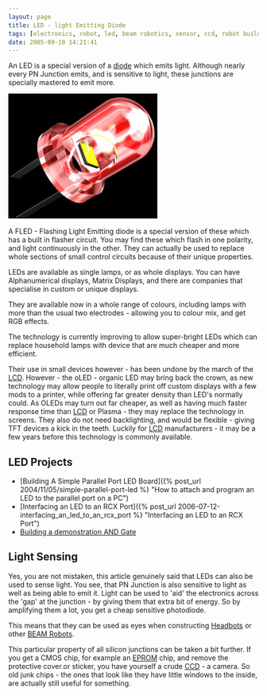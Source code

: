```yaml
---
layout: page
title: LED - light Emitting Diode
tags: [electronics, robot, led, beam robotics, sensor, ccd, robot building]
date: 2005-09-10 14:21:41
---
```

An LED is a special version of a [diode](/wiki/diode.html "Diode") which emits light. Although nearly every PN Junction emits, and is sensitive to light, these junctions are specially mastered to emit more.

![LED](/galleries/gallery-1-common-images/131-led.jpg)

A FLED - Flashing Light Emitting diode is a special version of these which has a built in flasher circuit. You may find these which flash in one polarity, and light continuously in the other. They can actually be used to replace whole sections of small control circuits because of their unique properties.

LEDs are available as single lamps, or as whole displays. You can have Alphanumerical displays, Matrix Displays, and there are companies that specialise in custom or unique displays.

They are available now in a whole range of colours, including lamps with more than the usual two electrodes - allowing you to colour mix, and get RGB effects.

The technology is currently improving to allow super-bright LEDs which can replace household lamps with device that are much cheaper and more efficient.

Their use in small devices however - has been undone by the march of the [LCD](/wiki/lcd.html "Liquid Crystal Display"). However - the oLED - organic LED may bring back the crown, as new technology may allow people to literally print off custom displays with a few mods to a printer, while offering far greater density than LED's normally could. As OLEDs may turn out far cheaper, as well as having much faster response time than [LCD](/wiki/lcd.html "Liquid Crystal Display") or Plasma - they may replace the technology in screens. They also do not need backlighting, and would be flexible - giving TFT devices a kick in the teeth. Luckily for [LCD](/wiki/lcd.html "Liquid Crystal Display") manufacturers - it may be a few years before this technology is commonly available.

## LED Projects

* [Building A Simple Parallel Port LED Board]({% post_url 2004/11/05/simple-parallel-port-led %} "How to attach and program an LED to the parallel port on a PC")
* [Interfacing an LED to an RCX Port]({% post_url 2006-07-12-interfacing_an_led_to_an_rcx_port %} "Interfacing an LED to an RCX Port")
* [Building a demonstration AND Gate](/wiki/and.html "AND")

## Light Sensing

Yes, you are not mistaken, this article genuinely said that LEDs can also be used to sense light. You see, that PN Junction is also sensitive to light as well as being able to emit it. Light can be used to 'aid' the electronics across the 'gap' at the junction - by giving them that extra bit of energy. So by amplifying them a lot, you get a cheap sensitive photodiode.

This means that they can be used as eyes when constructing [Headbots](/wiki/headbots.html "Headbots") or other [BEAM Robots](/wiki/beam_robots.html "Biology, Electronics, Aesthetics and Mechanics").

This particular property of all silicon junctions can be taken a bit further. If you get a CMOS chip, for example an [EPROM](/wiki/eprom.html "Erasable Programmable Rom") chip, and remove the protective cover.or sticker, you have yourself a crude [CCD](/wiki/ccd.html "Charge Coupled Device") - a camera. So old junk chips - the ones that look like they have little windows to the inside, are actually still useful for something.
